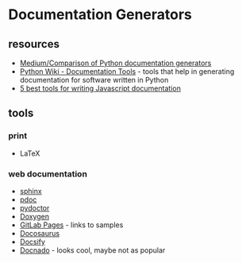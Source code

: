 # Documentation Generators

## resources
- [Medium/Comparison of Python documentation generators](https://medium.com/@peterkong/comparison-of-python-documentation-generators-660203ca3804)
- [Python Wiki - Documentation Tools](https://wiki.python.org/moin/DocumentationTools) - tools that help in generating documentation for software written in Python
- [5 best tools for writing Javascript documentation](https://dev.to/mildrenben/5-best-tools-for-writing-javascript-documentation-4m7i)

## tools

### print
- LaTeX
### web documentation
- [sphinx](http://www.sphinx-doc.org/en/master/index.html)
- [pdoc](https://github.com/BurntSushi/pdoc)
- [pydoctor](https://github.com/twisted/pydoctor)
- [Doxygen](http://www.stack.nl/~dimitri/doxygen/index.html)
- [GitLab Pages](https://gitlab.com/pages) - links to samples
- [Docosaurus](https://docusaurus.io/)
- [Docsify](https://docsify.js.org/#/)
- [Docnado](https://github.com/HEInventions/docnado) - looks cool, maybe not as popular
